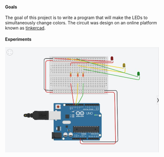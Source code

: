 #### Goals

The goal of this project is to write a program that will make the LEDs to simultaneously change colors.
The circuit was design on an online platform known as <a href="https://www.tinkercad.com/">tinkercad</a>.

#### Experiments

<img src="images/Capture.JPG">
